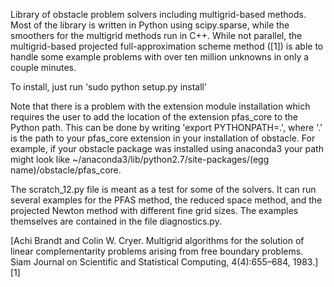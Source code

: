 Library of obstacle problem solvers including multigrid-based methods. Most of the library is written in Python using scipy.sparse, while the smoothers for the multigrid methods run in C++. While not parallel, the multigrid-based projected full-approximation scheme method ([1]) is able to handle some example problems with over ten million unknowns in only a couple minutes. 

To install, just run 'sudo python setup.py install' 

Note that there is a problem with the extension module installation which requires the user to add the location of the extension pfas_core to the Python path. This can be done by writing 'export PYTHONPATH=.', where '.' is the path to your pfas_core extension in your installation of obstacle. For example, if your obstacle package was installed using anaconda3 your path might look like ~/anaconda3/lib/python2.7/site-packages/(egg name)/obstacle/pfas_core.

The scratch_12.py file is meant as a test for some of the solvers. It can run several examples for the PFAS method, the reduced space method, and the projected Newton method with different fine grid sizes. The examples themselves are contained in the file diagnostics.py. 

[Achi Brandt and Colin W. Cryer. Multigrid algorithms for the solution of linear complementarity problems
     arising from free boundary problems. Siam Journal on Scientific and Statistical Computing, 4(4):655–684, 1983.][1]
     

